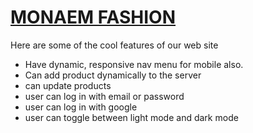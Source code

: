 # [MONAEM FASHION](https://monaem1.web.app)

Here are some of the cool features of our web site

* Have dynamic, responsive nav menu for mobile also.
* Can add product dynamically to the server
* can update products
* user can log in with email or password
* user can log in with google
* user can toggle between light mode and dark mode